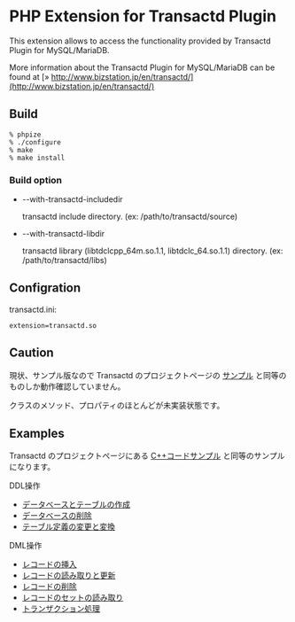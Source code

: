 # PHP Extension for Transactd Plugin

This extension allows to access the functionality provided by Transactd Plugin
for MySQL/MariaDB.

More information about the Transactd Plugin for MySQL/MariaDB can be found at
[» http://www.bizstation.jp/en/transactd/](http://www.bizstation.jp/en/transactd/)

## Build

```
% phpize
% ./configure
% make
% make install
```

### Build option

* --with-transactd-includedir

  transactd include directory.
  (ex: /path/to/transactd/source)

* --with-transactd-libdir

  transactd library (libtdclcpp\_64m.so.1.1, libtdclc\_64.so.1.1) directory.
  (ex: /path/to/transactd/libs)

## Configration

transactd.ini:

```
extension=transactd.so
```

## Caution

現状、サンプル版なので Transactd のプロジェクトページの
[サンプル](http://www.bizstation.jp/ja/transactd/client/sdk/doc/page_4exsample.html) と同等のものしか動作確認していません。

クラスのメソッド、プロパティのほとんどが未実装状態です。

## Examples

Transactd のプロジェクトページにある
[C++コードサンプル](http://www.bizstation.jp/ja/transactd/client/sdk/doc/page_4exsample.html) と同等のサンプルになります。

DDL操作

* [データベースとテーブルの作成](examples/create_database.php)
* [データベースの削除](examples/drop_database.php)
* [テーブル定義の変更と変換](examples/update_table_def.php)

DML操作

* [レコードの挿入](examples/insert_record.php)
* [レコードの読み取りと更新](examples/update_record.php)
* [レコードの削除](examples/delete_record.php)
* [レコードのセットの読み取り](examples/read_records.php)
* [トランザクション処理](examples/transaction.php)
